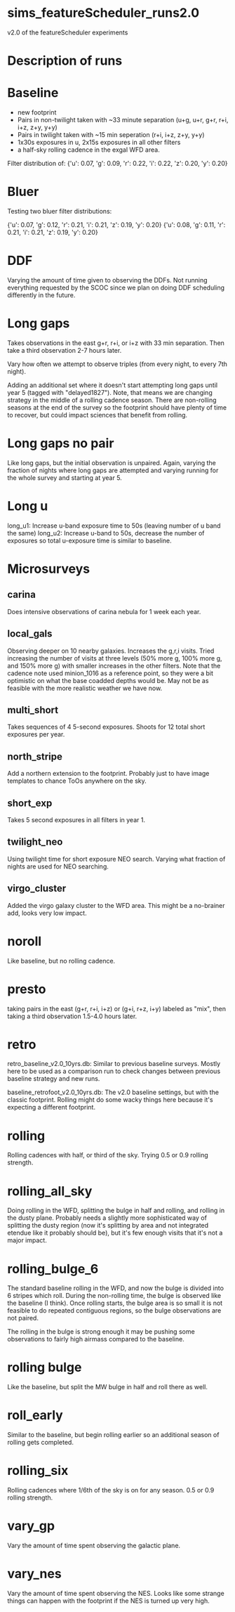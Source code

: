 # sims_featureScheduler_runs2.0
v2.0 of the featureScheduler experiments


# Description of runs

# Baseline

* new footprint
* Pairs in non-twilight taken with ~33 minute separation (u+g, u+r, g+r, r+i, i+z, z+y, y+y)
* Pairs in twilight taken with ~15 min seperation (r+i, i+z, z+y, y+y)
* 1x30s exposures in u, 2x15s exposures in all other filters
* a half-sky rolling cadence in the exgal WFD area.

Filter distribution of:  {'u': 0.07, 'g': 0.09, 'r': 0.22, 'i': 0.22, 'z': 0.20, 'y': 0.20}


# Bluer

Testing two bluer filter distributions:

{'u': 0.07, 'g': 0.12, 'r': 0.21, 'i': 0.21, 'z': 0.19, 'y': 0.20}
{'u': 0.08, 'g': 0.11, 'r': 0.21, 'i': 0.21, 'z': 0.19, 'y': 0.20}

# DDF

Varying the amount of time given to observing the DDFs. Not running everything requested by the SCOC since we plan on doing DDF scheduling differently in the future.

# Long gaps

Takes observations in the east g+r, r+i, or i+z with 33 min separation. Then take a third observation 2-7 hours later.

Vary how often we attempt to observe triples (from every night, to every 7th night).

Adding an additional set where it doesn't start attempting long gaps until year 5 (tagged with "delayed1827"). Note, that means we are changing strategy in the middle of a rolling cadence season. There are non-rolling seasons at the end of the survey so the footprint should have plenty of time to recover, but could impact sciences that benefit from rolling.

# Long gaps no pair

Like long gaps, but the initial observation is unpaired. Again, varying the fraction of nights where long gaps are attempted and varying running for the whole survey and starting at year 5. 

# Long u

long_u1:  Increase u-band exposure time to 50s (leaving number of u band the same)
long_u2:  Increase u-band to 50s, decrease the number of exposures so total u-exposure time is similar to baseline.

# Microsurveys

## carina

Does intensive observations of carina nebula for 1 week each year.

## local_gals

Observing deeper on 10 nearby galaxies. Increases the g,r,i visits. Tried increasing the number of visits at three levels (50% more g, 100% more g, and 150% more g) with smaller increases in the other filters.  Note that the cadence note used minion_1016 as a reference point, so they were a bit optimistic on what the base coadded depths would be. May not be as feasible with the more realistic weather we have now. 

## multi_short

Takes sequences of 4 5-second exposures. Shoots for 12 total short exposures per year.

## north_stripe

Add a northern extension to the footprint. Probably just to have image templates to chance ToOs anywhere on the sky.

## short_exp

Takes 5 second exposures in all filters in year 1. 

## twilight_neo

Using twilight time for short exposure NEO search. Varying what fraction of nights are used for NEO searching. 

## virgo_cluster

Added the virgo galaxy cluster to the WFD area. This might be a no-brainer add, looks very low impact.


# noroll

Like baseline, but no rolling cadence.

# presto

taking pairs in the east (g+r, r+i, i+z) or (g+i, r+z, i+y) labeled as "mix", then taking a third observation 1.5-4.0 hours later. 


# retro

retro_baseline_v2.0_10yrs.db: Similar to previous baseline surveys. Mostly here to be used as a comparison run to check changes between previous baseline strategy and new runs.

baseline_retrofoot_v2.0_10yrs.db:  The v2.0 baseline settings, but with the classic footprint. Rolling might do some wacky things here because it's expecting a different footprint.

# rolling

Rolling cadences with half, or third of the sky. Trying 0.5 or 0.9 rolling strength. 


# rolling_all_sky

Doing rolling in the WFD, splitting the bulge in half and rolling, and rolling in the dusty plane. Probably needs a slightly more sophisticated way of splitting the dusty region (now it's splitting by area and not integrated etendue like it probably should be), but it's few enough visits that it's not a major impact.

# rolling_bulge_6

The standard baseline rolling in the WFD, and now the bulge is divided into 6 stripes which roll. During the non-rolling time, the bulge is observed like the baseline (I think). Once rolling starts, the bulge area is so small it is not feasible to do repeated contiguous regions, so the bulge observations are not paired. 

The rolling in the bulge is strong enough it may be pushing some observations to fairly high airmass compared to the baseline.  


# rolling bulge

Like the baseline, but split the MW bulge in half and roll there as well. 

# roll_early

Similar to the baseline, but begin rolling earlier so an additional season of rolling gets completed. 

# rolling_six

Rolling cadences where 1/6th of the sky is on for any season. 0.5 or 0.9 rolling strength.

# vary_gp

Vary the amount of time spent observing the galactic plane.

# vary_nes

Vary the amount of time spent observing the NES. Looks like some strange things can happen with the footprint if the NES is turned up very high.

